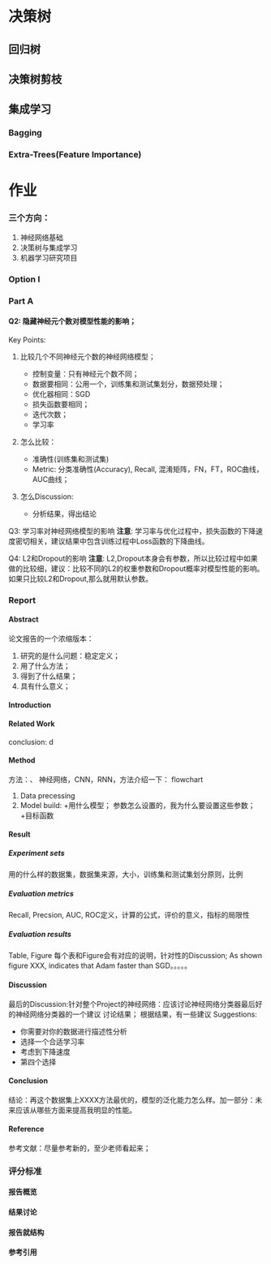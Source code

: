 # 决策树
## 回归树
## 决策树剪枝

## 集成学习
### Bagging
### Extra-Trees(Feature Importance)


# 作业
### 三个方向：
1. 神经网络基础
2. 决策树与集成学习
3. 机器学习研究项目

### Option I
### Part A
#### Q2: 隐藏神经元个数对模型性能的影响；
Key Points: 
1. 比较几个不同神经元个数的神经网络模型；
    + 控制变量：只有神经元个数不同；
    + 数据要相同：公用一个，训练集和测试集划分，数据预处理；
    + 优化器相同：SGD
    + 损失函数要相同；
    + 迭代次数；
    + 学习率

2. 怎么比较：
    + 准确性(训练集和测试集)
    + Metric: 分类准确性(Accuracy), Recall, 混淆矩阵，FN，FT，ROC曲线，AUC曲线；
3. 怎么Discussion:
    + 分析结果，得出结论

Q3: 学习率对神经网络模型的影响
**注意**: 学习率与优化过程中，损失函数的下降速度密切相关，建议结果中包含训练过程中Loss函数的下降曲线。

Q4: L2和Dropout的影响
**注意**: L2,Dropout本身会有参数，所以比较过程中如果做的比较细，建议：比较不同的L2的权重参数和Dropout概率对模型性能的影响。如果只比较L2和Dropout,那么就用默认参数。

### Report
#### Abstract
论文报告的一个浓缩版本：
1. 研究的是什么问题：稳定定义；
2. 用了什么方法；
3. 得到了什么结果；
4. 具有什么意义；

#### Introduction

#### Related Work
conclusion: d
#### Method
方法：、
神经网络，CNN，RNN，方法介绍一下：
flowchart
1. Data precessing
2. Model build:
    +用什么模型；
    参数怎么设置的，我为什么要设置这些参数；
    +目标函数
#### Result
##### Experiment sets
用的什么样的数据集，数据集来源，大小，训练集和测试集划分原则，比例
##### Evaluation metrics
Recall, Precsion, AUC, ROC定义，计算的公式，评价的意义，指标的局限性
##### Evaluation results
Table, Figure
每个表和Figure会有对应的说明，针对性的Discussion;
As shown figure XXX, indicates that Adam faster than SGD。。。。。

#### Discussion
最后的Discussion:针对整个Project的神经网络：应该讨论神经网络分类器最后好的神经网络分类器的一个建议
讨论结果；
根据结果，有一些建议
Suggestions:
+ 你需要对你的数据进行描述性分析
+ 选择一个合适学习率
+ 考虑到下降速度
+ 第四个选择
#### Conclusion
结论：再这个数据集上XXXX方法最优的，模型的泛化能力怎么样。加一部分：未来应该从哪些方面来提高我明显的性能。

#### Reference
参考文献：尽量参考新的，至少老师看起来；

### 评分标准
#### 报告概览
#### 结果讨论
#### 报告就结构
#### 参考引用